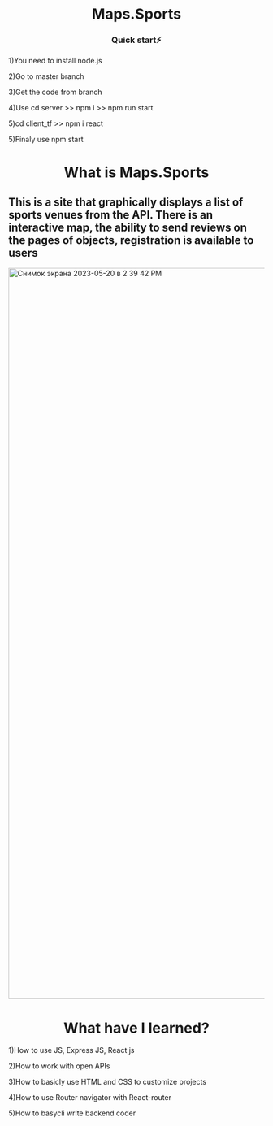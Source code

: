 <h1 align="center">Maps.Sports</h1>
<h3 align="center">Quick start⚡</h3>

<p classname='text-xl'>1)You need to install node.js</p>
<p classname='text-xl'>2)Go to master branch</p>
<p classname='text-xl'>3)Get the code from branch</p>
<p classname='text-xl'>4)Use cd server >> npm i >> npm run start</p>
<p classname='text-xl'>5)cd client_tf >> npm i react</p>
<p classname='text-xl'>5)Finaly use npm start </p>

<h1 align="center">What is Maps.Sports</h1>
<h2>This is a site that graphically displays a list of sports venues from the API. There is an interactive map, the ability to send reviews on the pages of objects, registration is available to users</h2>

<img width="1440" alt="Снимок экрана 2023-05-20 в 2 39 42 PM" src="https://github.com/mlproger/Maps_sports_last/assets/78304281/7336dcbd-6c9e-4927-985c-26b0beae0b35">


<h1 align="center">What have I learned?</h1>
<p classname='text-xxl'>1)How to use JS, Express JS, React js</p>
<p classname='text-xxl'>2)How to work with open APIs</p>
<p classname='text-xxl'>3)How to basicly use HTML and CSS to customize projects</p>
<p classname='text-xxl'>4)How to use Router navigator with React-router</p>
<p classname='text-xxl'>5)How to basycli write backend coder</p>
